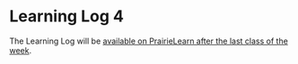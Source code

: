 # Learning Log 4

The Learning Log will be [available on PrairieLearn after the last class of the week](https://ca.prairielearn.com/pl/course_instance/2575/assessments).